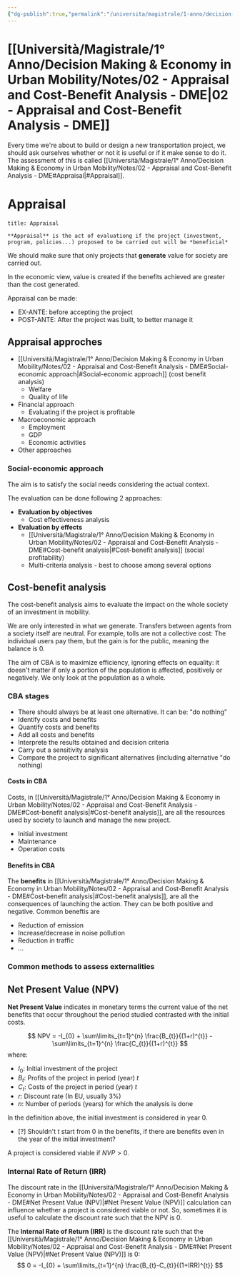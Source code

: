 ```yaml
---
{"dg-publish":true,"permalink":"/universita/magistrale/1-anno/decision-making-and-economy-in-urban-mobility/notes/02-appraisal-and-cost-benefit-analysis-dme/","tags":["UNI"]}
---
```


# [[Università/Magistrale/1° Anno/Decision Making & Economy in Urban Mobility/Notes/02 - Appraisal and Cost-Benefit Analysis - DME\|02 - Appraisal and Cost-Benefit Analysis - DME]]

Every time we're about to build or design a new transportation project, we should ask ourselves whether or not it is useful or if it make sense to do it. The assessment of this is called [[Università/Magistrale/1° Anno/Decision Making & Economy in Urban Mobility/Notes/02 - Appraisal and Cost-Benefit Analysis - DME#Appraisal\|#Appraisal]].

# Appraisal

```ad-Definizione
title: Appraisal

**Appraisal** is the act of evaluationg if the project (investment, program, policies...) proposed to be carried out will be *beneficial*

```

We should make sure that only projects that **generate** value for society are carried out.

In the economic view, value is created if the benefits achieved are greater than the cost generated.

Appraisal can be made:
- EX-ANTE: before accepting the project
- POST-ANTE: After the project was built, to better manage it

## Appraisal approches

- [[Università/Magistrale/1° Anno/Decision Making & Economy in Urban Mobility/Notes/02 - Appraisal and Cost-Benefit Analysis - DME#Social-economic approach\|#Social-economic approach]] (cost benefit analysis)
	- Welfare
	- Quality of life
- Financial approach
	- Evaluating if the project is profitable
- Macroeconomic approach
	- Employment
	- GDP
	- Economic activities
- Other approaches

### Social-economic approach

The aim is to satisfy the social needs considering the actual context.

The evaluation can be done following 2 approaches:
- **Evaluation by objectives**
	- Cost effectiveness analysis
- **Evaluation by effects**
	- [[Università/Magistrale/1° Anno/Decision Making & Economy in Urban Mobility/Notes/02 - Appraisal and Cost-Benefit Analysis - DME#Cost-benefit analysis\|#Cost-benefit analysis]] (social profitability)
	- Multi-criteria analysis - best to choose among several options

## Cost-benefit analysis

The cost-benefit analysis aims to evaluate the impact on the whole society of an investment in mobility.

We are only interested in what we generate. Transfers between agents from a society itself are neutral. For example, tolls are not a collective cost: The individual users pay them, but the gain is for the public, meaning the balance is 0.

The aim of CBA is to maximize efficiency, ignoring effects on equality: it doesn't matter if only a portion of the population is affected, positively or negatively. We only look at the population as a whole.

### CBA stages

- There should always be at least one alternative. It can be: "do nothing"
- Identify costs and benefits
- Quantify costs and benefits
- Add all costs and benefits
- Interprete the results obtained and decision criteria
- Carry out a sensitivity analysis
- Compare the project to significant alternatives (including alternative "do nothing)

#### Costs in CBA

Costs, in [[Università/Magistrale/1° Anno/Decision Making & Economy in Urban Mobility/Notes/02 - Appraisal and Cost-Benefit Analysis - DME#Cost-benefit analysis\|#Cost-benefit analysis]], are all the resources used by society to launch and manage the new project.
- Initial investment
- Maintenance
- Operation costs

#### Benefits in CBA

The **benefits** in [[Università/Magistrale/1° Anno/Decision Making & Economy in Urban Mobility/Notes/02 - Appraisal and Cost-Benefit Analysis - DME#Cost-benefit analysis\|#Cost-benefit analysis]], are all the consequences of launching the action. They can be both positive and negative. Common beneftis are
- Reduction of emission
- Increase/decrease in noise pollution
- Reduction in traffic
- ...

### Common methods to assess externalities

## Net Present Value (NPV)

**Net Present Value** indicates in monetary terms the current value of the net benefits that occur throughout the period studied contrasted with the initial costs.

$$
NPV = -I_{0} + \sum\limits_{t=1}^{n} \frac{B_{t}}{(1+r)^{t}} - \sum\limits_{t=1}^{n} \frac{C_{t}}{(1+r)^{t}}
$$
where:
- $I_{0}:$ Initial investment of the project
- $B_{t}:$ Profits of the project in period (year) $t$
- $C_{t}:$ Costs of the project in period (year) $t$
- $r:$ Discount rate (In EU, usually 3%)
- $n:$ Number of periods (years) for which the analysis is done

In the definition above, the initial investment is considered in year 0.

- [?] Shouldn't $t$ start from 0 in the benefits, if there are benefits even in the year of the initial investment?

A project is considered viable if $NVP >0$.

### Internal Rate of Return (IRR)

The discount rate in the [[Università/Magistrale/1° Anno/Decision Making & Economy in Urban Mobility/Notes/02 - Appraisal and Cost-Benefit Analysis - DME#Net Present Value (NPV)\|#Net Present Value (NPV)]] calculation can influence whether a project is considered viable or not. So, sometimes it is useful to calculate the discount rate such that the NPV is 0.

The **Internal Rate of Return (IRR)** is the discount rate such that the [[Università/Magistrale/1° Anno/Decision Making & Economy in Urban Mobility/Notes/02 - Appraisal and Cost-Benefit Analysis - DME#Net Present Value (NPV)\|#Net Present Value (NPV)]] is 0:
$$
0 = -I_{0} + \sum\limits_{t=1}^{n} \frac{B_{t}-C_{t}}{(1+IRR)^{t}}
$$








